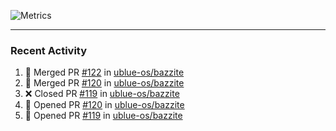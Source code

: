 ![Metrics](https://metrics.lecoq.io/KyleGospo?template=classic&base=header%2C%20activity%2C%20community%2C%20repositories%2C%20metadata&base.indepth=false&base.hireable=false&base.skip=false&config.timezone=America%2FLos_Angeles)

---
### Recent Activity
<!--START_SECTION:activity-->
1. 🎉 Merged PR [#122](https://github.com/ublue-os/bazzite/pull/122) in [ublue-os/bazzite](https://github.com/ublue-os/bazzite)
2. 🎉 Merged PR [#120](https://github.com/ublue-os/bazzite/pull/120) in [ublue-os/bazzite](https://github.com/ublue-os/bazzite)
3. ❌ Closed PR [#119](https://github.com/ublue-os/bazzite/pull/119) in [ublue-os/bazzite](https://github.com/ublue-os/bazzite)
4. 💪 Opened PR [#120](https://github.com/ublue-os/bazzite/pull/120) in [ublue-os/bazzite](https://github.com/ublue-os/bazzite)
5. 💪 Opened PR [#119](https://github.com/ublue-os/bazzite/pull/119) in [ublue-os/bazzite](https://github.com/ublue-os/bazzite)
<!--END_SECTION:activity-->
